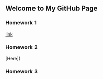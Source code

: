 ## Welcome to My GitHub Page

### Homework 1
[link](https://moodle.boun.edu.tr/login/)

### Homework 2

[Here](

### Homework 3



